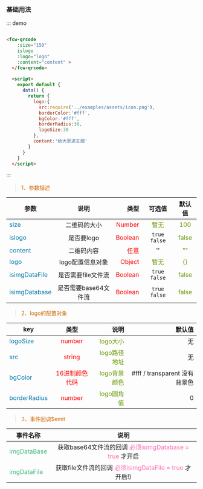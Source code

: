 ### 基础用法

<div class="demo-block">
  <fcw-qrcode 
    :size="150" 
    islogo
    :logo="logo"
    :content="content" >
  </fcw-qrcode>
  
  <script>
    export default {
      data() {
        return {
          logo:{
            src:require('../examples/assets/icon.png'),
            borderColor:'#fff',
            bgColor:'#fff',
            borderRadius:30,
            logoSize:30
          },
          content:'给大哥递支烟'
        }
      }
    }
  </script>
</div>

::: demo

```html

<fcw-qrcode 
    :size="150" 
    islogo
    :logo="logo"
    :content="content" >
  </fcw-qrcode>
  
  <script>
    export default {
      data() {
        return {
          logo:{
            src:require('../examples/assets/icon.png'),
            borderColor:'#fff',
            bgColor:'#fff',
            borderRadius:30,
            logoSize:30
          },
          content:'给大哥递支烟'
        }
      }
    }
  </script>

```
:::


> <font color=#CD6600>1、参数描述</font>

参数|说明|类型|可选值|默认值
---|:--:|---:|:--:|:--:|
<font color=#0077AA>size</font> | 二维码的大小 | <font color=red>Number</font> | <font color=#669900>暂无</font> | <font color=#669900>100</font>
<font color=#0077AA>islogo</font> | 是否要logo | <font color=red>Boolean</font> |  ``` true ``` ``` false ```  | <font color=#669900>false</font>
<font color=#0077AA>content</font> | 二维码内容 | <font color=red>任意</font> |  ''  | <font color=#669900>""</font>
<font color=#0077AA>logo</font> | logo配置信息对象 | <font color=red>Object</font> |  <font color=#669900>暂无</font>  | <font color=#669900>{}</font>
<font color=#0077AA>isimgDataFile</font> | 是否需要file文件流 | <font color=red>Boolean</font> | ``` true ``` ``` false ```  | <font color=#669900>false</font>
<font color=#0077AA>isimgDatabase</font> | 是否需要base64文件流 | <font color=red>Boolean</font> |  ``` true ``` ``` false ``` | <font color=#669900>false</font>


> <font color=#CD6600>2、logo的配置对象</font>

key|类型|说明|默认值
---|:--:|--:|--:|
<font color=#0077AA>logoSize</font> |<font color=red>number</font>|<font color=#669900>logo大小</font> | 无 |
<font color=#0077AA>src</font> |<font color=red>string</font>| <font color=#669900>logo路径地址</font> | 无 |
<font color=#0077AA>bgColor</font>|<font color=red>16进制颜色代码</font> | <font color=#669900>logo背景颜色</font> |#fff / transparent 没有背景色|
<font color=#0077AA>borderRadius</font>|<font color=red>number</font>  | <font color=#669900>logo圆角值</font> |0|

> <font color=#CD6600>3、事件回调$emit</font>

事件名称|说明 |
-----|:--:|
<font color=#42b983>imgDataBase</font> | 获取base64文件流的回调 <font color=#FF69B4> 必须isimgDatabase = true</font> 才开启
<font color=#42b983>imgDataFile</font> | 获取file文件流的回调 <font color=#FF69B4> 必须isimgDataFile = true</font> 才开启!)